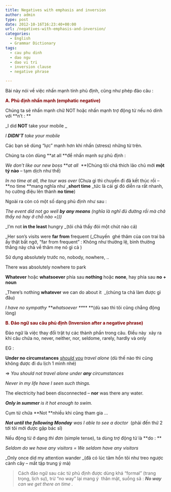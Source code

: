 ```yaml
---
title: Negatives with emphasis and inversion
author: admin
type: post
date: 2012-10-16T16:23:40+00:00
url: /negatives-with-emphasis-and-inversion/
categories:
  - English
  - Grammar Dictionary
tags:
  - cau phu dinh
  - dao ngu
  - dao vi tri
  - inversion clause
  - negative phrase

---
```

Bài này nói về việc nhấn mạnh tính phủ định, cũng như phép đảo câu :

<span style="color: #800000;"><strong>A. Phủ định nhấn mạnh (emphatic negative)</strong></span>

Chúng ta sẽ nhấn mạnh chữ NOT hoặc nhấn mạnh trợ động từ nếu nó dính với **n&#8217;t : **

_I did **NOT** take your mobile _

_I **DIDN&#8217;T** take your mobile_

Các bạn sẽ dùng &#8220;lực&#8221; mạnh hơn khi nhấn (stress) những từ trên.

Chúng ta còn dùng **at all **để nhấn mạnh sự phủ định :

_We don&#8217;t like our new boss_ **_at all_  **(Chúng tôi chả thích lão chủ mới **một tý nào** &#8211; tạm dịch như thế)

_In no time at all, the tour was over_ (Chưa gì thì chuyến đi đã kết thúc rồi &#8211; **no time **mang nghĩa như _**short time** _tức là cái gì đó diễn ra rất nhanh, họ cường điệu lên thành **no time**)

Ngoài ra còn có một số dạng phủ định như sau :

_The event did not go well **by any means** (_nghĩa là nghĩ đủ đường rồi mà chả thấy nó hay ở chỗ nào =))_)_

_I&#8217;m not **in the least** hungry _(tôi chả thấy đói một chút nào cả)

_Her son&#8217;s visits were **far from** frequent (_Chuyến  ghé thăm của con trai bà ấy thật bất ngờ, &#8220;far from frequent&#8221; : Không như thường lệ, bình thường thằng này chả về thăm mẹ nó gì cả )

Sử dụng absolutely trước no, nobody, nowhere, ..

There was absolutely nowhere to park

**Whatever** hoặc **whatsoever** phía sau **nothing** hoặc **none**, hay phía sau **no + noun**

_There&#8217;s nothing **whatever** we can do about it  _(chúng ta chả làm được gì đâu)

_I have no sympathy **whatsoever **_** **(dù sao thì tôi cũng chẳng động lòng)

<span style="color: #800000;"><strong>B. Đảo ngữ sau câu phủ định (Inversion after a negative phrase)</strong></span>

Đảo ngữ là việc thay đổi trật tự các thành phần trong câu. Điều này  xảy ra khi câu chứa no, never, neither, nor, seldome, rarely, hardly và only

EG :

**Under no circumstances** _<span style="text-decoration: underline;">should you</span> travel alone_ (dù thế nào thì cũng không được đi du lịch 1 mình nhé)

=> _You should not travel alone under **any** circumstances_

_Never in my life have I seen such things._

The electricity had been disconnected &#8211; **nor** was there any water.

_**Only in summer** is it hot enough to swim._

Cụm từ chứa **Not **nhiều khi cũng tham gia &#8230;

_**Not until the following Monday** was I able to see a doctor_  (phải đến thứ 2 tới tôi mới được gặp bác sĩ)

Nếu động từ ở dạng _thì đơn_ (simple tense), ta dùng trợ động từ là **do : **

_Seldom do we have any visitors = We seldom have any visitors_

_Only once did my attention wander _(đã có lúc tâm hồn tôi như treo ngược cành cây &#8211; mất tập trung ý mà)

> Cách đảo ngữ sau các từ phủ định được dùng khá &#8220;formal&#8221; (trang trọng, lịch sự), trừ &#8220;no way&#8221; lại mang ý  thân mật, suồng sã : _**No way** can we get there on time ._

&nbsp;
